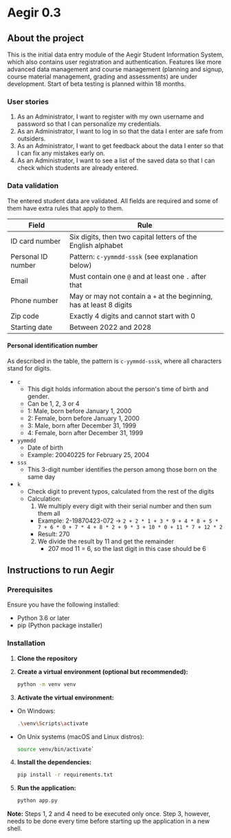 # Aegir 0.3

## About the project

This is the initial data entry module of the Aegir Student Information System, which also contains user registration and authentication.
Features like more advanced data management and course management (planning and signup, course material management, grading and assessments) are under development.
Start of beta testing is planned within 18 months.

### User stories

1. As an Administrator, I want to register with my own username and password so that I can personalize my credentials.
2. As an Administrator, I want to log in so that the data I enter are safe from outsiders.
3. As an Administrator, I want to get feedback about the data I enter so that I can fix any mistakes early on.
4. As an Administrator, I want to see a list of the saved data so that I can check which students are already entered.


### Data validation

The entered student data are validated.
All fields are required and some of them have extra rules that apply to them.

| Field              | Rule                                                                 |
|--------------------|----------------------------------------------------------------------|
| ID card number     | Six digits, then two capital letters of the English alphabet         |
| Personal ID number | Pattern: `c-yymmdd-sssk` (see explanation below)                     |
| Email              | Must contain one `@` and at least one `.` after that                 |
| Phone number       | May or may not contain a `+` at the beginning, has at least 8 digits |
| Zip code           | Exactly 4 digits and cannot start with 0                             |
| Starting date      | Between 2022 and 2028                                                |

#### Personal identification number

As described in the table, the pattern is `c-yymmdd-sssk`, where all characters stand for digits.

- `c`
  - This digit holds information about the person's time of birth and gender.
  - Can be 1, 2, 3 or 4
  - 1: Male, born before January 1, 2000
  - 2: Female, born before January 1, 2000
  - 3: Male, born after December 31, 1999
  - 4: Female, born after December 31, 1999
- `yymmdd`
  - Date of birth
  - Example: 20040225 for February 25, 2004
- `sss`
  - This 3-digit number identifies the person among those born on the same day
- `k`
  - Check digit to prevent typos, calculated from the rest of the digits
  - Calculation:
    1. We multiply every digit with their serial number and then sum them all
      - Example: 2-19870423-072 -> `2 + 2 * 1 + 3 * 9 + 4 * 8 + 5 * 7 + 6 * 0 + 7 * 4 + 8 * 2 + 9 * 3 + 10 * 0 + 11 * 7 + 12 * 2`
      - Result: 270
    2. We divide the result by 11 and get the remainder
       - 207 mod 11 = 6, so the last digit in this case should be 6

## Instructions to run Aegir

### Prerequisites

Ensure you have the following installed:

- Python 3.6 or later
- pip (Python package installer)

### Installation

1. **Clone the repository**


2. **Create a virtual environment (optional but recommended):**
    ```bash
    python -m venv venv
    ```

3. **Activate the virtual environment:**
  - On Windows:
    ```bash
    .\venv\Scripts\activate
    ```
  - On Unix systems (macOS and Linux distros):
    ```bash
    source venv/bin/activate`
    ```

4. **Install the dependencies:**
    ```bash
    pip install -r requirements.txt
    ```

5. **Run the application:**
    ```bash
    python app.py
    ```
**Note:** Steps 1, 2 and 4 need to be executed only once.
Step 3, however, needs to be done every time before starting up the application in a new shell.
